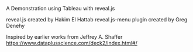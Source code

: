 A Demonstration using Tableau with reveal.js

reveal.js created by Hakim El Hattab
reveal.js-menu plugin created by Greg Denehy

Inspired by earlier works from Jeffrey A. Shaffer
https://www.dataplusscience.com/deck2/index.html#/

